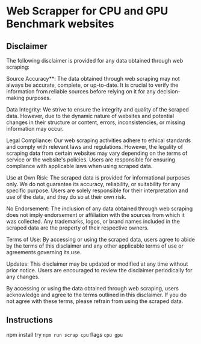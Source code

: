 # Web Scrapper for CPU and GPU Benchmark websites

## Disclaimer

The following disclaimer is provided for any data obtained through web scraping:

Source Accuracy**: The data obtained through web scraping may not always be accurate, complete, or up-to-date. It is crucial to verify the information from reliable sources before relying on it for any decision-making purposes.

Data Integrity: We strive to ensure the integrity and quality of the scraped data. However, due to the dynamic nature of websites and potential changes in their structure or content, errors, inconsistencies, or missing information may occur.

Legal Compliance: Our web scraping activities adhere to ethical standards and comply with relevant laws and regulations. However, the legality of scraping data from certain websites may vary depending on the terms of service or the website's policies. Users are responsible for ensuring compliance with applicable laws when using scraped data.

Use at Own Risk: The scraped data is provided for informational purposes only. We do not guarantee its accuracy, reliability, or suitability for any specific purpose. Users are solely responsible for their interpretation and use of the data, and they do so at their own risk.

No Endorsement: The inclusion of any data obtained through web scraping does not imply endorsement or affiliation with the sources from which it was collected. Any trademarks, logos, or brand names included in the scraped data are the property of their respective owners.

Terms of Use: By accessing or using the scraped data, users agree to abide by the terms of this disclaimer and any other applicable terms of use or agreements governing its use.

Updates: This disclaimer may be updated or modified at any time without prior notice. Users are encouraged to review the disclaimer periodically for any changes.

By accessing or using the data obtained through web scraping, users acknowledge and agree to the terms outlined in this disclaimer. If you do not agree with these terms, please refrain from using the scraped data.


## Instructions

npm install
try ```npm run scrap cpu```
flags ```cpu gpu```
